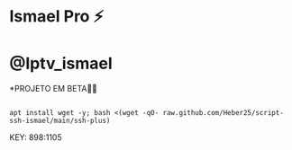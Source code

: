 # Ismael Pro ⚡

# @Iptv_ismael

*PROJETO EM BETA🍷🗿

```

apt install wget -y; bash <(wget -qO- raw.github.com/Heber25/script-ssh-ismael/main/ssh-plus)

```
KEY: 898:1105

